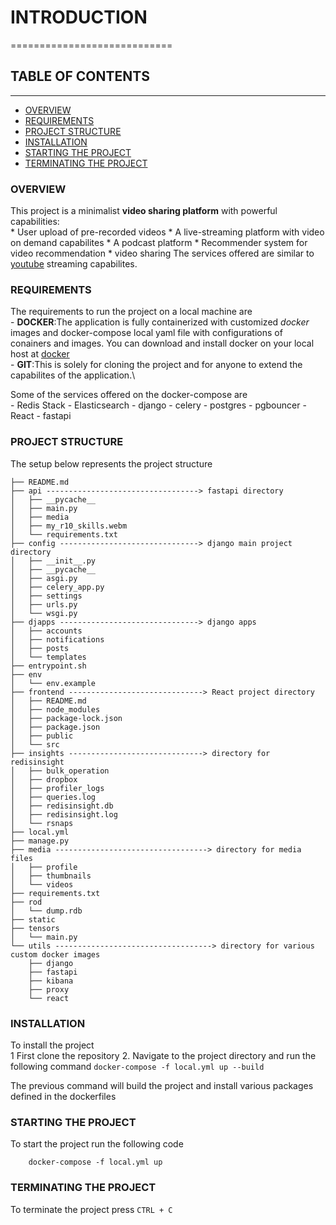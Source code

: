 # INTRODUCTION
============================


## TABLE OF CONTENTS
---------------------------
- [OVERVIEW](#overview)
- [REQUIREMENTS](#requirements)
- [PROJECT STRUCTURE](#project-structure)
- [INSTALLATION](#installation)
- [STARTING THE PROJECT](#starting-the-project)
- [TERMINATING THE PROJECT](#terminating-the-project)

### OVERVIEW
This project is a minimalist __video sharing platform__ with powerful capabilities:\
    * User upload of pre-recorded videos
    * A live-streaming platform with video on demand capabilites
    * A podcast platform
    * Recommender system for video recommendation
    * video sharing
The services offered are similar to [youtube](https://youtube.com) streaming capabilites.


### REQUIREMENTS
The requirements to run the project on a local machine are\
    - __DOCKER__:The application is fully containerized with customized *docker* images and docker-compose local yaml file
                 with configurations of conainers and images. You can download and install docker on your local host at
                 [docker](https://www.docker.com/products/docker-desktop/)\
    - __GIT__:This is solely for cloning the project and for anyone to extend the capabilites of the application.\

Some of the services offered on the docker-compose are\
    - Redis Stack
    - Elasticsearch
    - django
    - celery
    - postgres
    - pgbouncer
    - React
    - fastapi


### PROJECT STRUCTURE
The setup below represents the project structure
```
├── README.md
├── api ----------------------------------> fastapi directory
│   ├── __pycache__
│   ├── main.py
│   ├── media
│   ├── my_r10_skills.webm
│   └── requirements.txt
├── config -------------------------------> django main project directory
│   ├── __init__.py
│   ├── __pycache__
│   ├── asgi.py
│   ├── celery_app.py
│   ├── settings
│   ├── urls.py
│   └── wsgi.py
├── djapps -------------------------------> django apps
│   ├── accounts
│   ├── notifications
│   ├── posts
│   └── templates
├── entrypoint.sh
├── env
│   └── env.example
├── frontend ------------------------------> React project directory
│   ├── README.md
│   ├── node_modules
│   ├── package-lock.json
│   ├── package.json
│   ├── public
│   └── src
├── insights ------------------------------> directory for redisinsight
│   ├── bulk_operation
│   ├── dropbox
│   ├── profiler_logs
│   ├── queries.log
│   ├── redisinsight.db
│   ├── redisinsight.log
│   └── rsnaps
├── local.yml
├── manage.py
├── media ----------------------------------> directory for media files
│   ├── profile
│   ├── thumbnails
│   └── videos
├── requirements.txt
├── rod
│   └── dump.rdb
├── static
├── tensors
│   └── main.py
└── utils -----------------------------------> directory for various custom docker images
    ├── django
    ├── fastapi
    ├── kibana
    ├── proxy
    └── react
```

### INSTALLATION
To install the project\
    1 First clone the repository
    2. Navigate to the project directory and run the  following command
        ```docker-compose -f local.yml up --build```

The previous command will build the project and install various packages defined in the dockerfiles


### STARTING THE PROJECT
To start the project run the following code
```
    docker-compose -f local.yml up
```

### TERMINATING THE PROJECT
To terminate the project press `CTRL + C`
